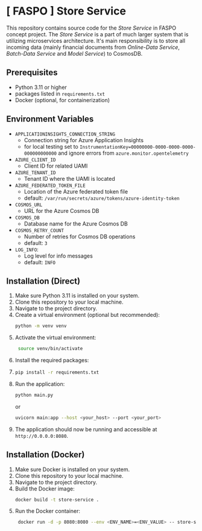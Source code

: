 # [ FASPO ] Store Service

This repository contains source code for the _Store Service_ in FASPO concept project. The _Store Service_ is 
a part of much larger system that is utilizing microservices architecture. It's main responsibility is to store
all incoming data (mainly financial documents from _Online-Data Service_, _Batch-Data Service_ and _Model Service_) 
to CosmosDB.

## Prerequisites

* Python 3.11 or higher
* packages listed in `requirements.txt`
* Docker (optional, for containerization)

## Environment Variables

* `APPLICATIONINSIGHTS_CONNECTION_STRING`
  * Connection string for Azure Application Insights
  * for local testing set to `InstrumentationKey=00000000-0000-0000-0000-000000000000` and ignore errors from `azure.monitor.opentelemetry`
* `AZURE_CLIENT_ID`
  * Client ID for related UAMI
* `AZURE_TENANT_ID`
  * Tenant ID where the UAMI is located
* `AZURE_FEDERATED_TOKEN_FILE`
  * Location of the Azure federated token file
  * default: `/var/run/secrets/azure/tokens/azure-identity-token`
* `COSMOS_URL`
  * URL for the Azure Cosmos DB
* `COSMOS_DB`
  * Database name for the Azure Cosmos DB
* `COSMOS_RETRY_COUNT`
  * Number of retries for Cosmos DB operations
  * default: `3`
* `LOG_INFO`: 
  * Log level for info messages 
  * default: `INFO`

## Installation (Direct)

1. Make sure Python 3.11 is installed on your system.
2. Clone this repository to your local machine.
3. Navigate to the project directory.
4. Create a virtual environment (optional but recommended):
   ```bash
   python -m venv venv
   ```
5. Activate the virtual environment:
    ```bash
     source venv/bin/activate
     ```
6. Install the required packages:
7. ```bash
   pip install -r requirements.txt
   ```
9. Run the application:
   ```bash
   python main.py
   ```
   or
   ```bash
   uvicorn main:app --host <your_host> --port <your_port>
   ```
10. The application should now be running and accessible at `http://0.0.0.0:8080`.

## Installation (Docker)

1. Make sure Docker is installed on your system.
2. Clone this repository to your local machine.
3. Navigate to the project directory.
4. Build the Docker image:
   ```bash
   docker build -t store-service .
   ```
5. Run the Docker container:
   ```bash
    docker run -d -p 8080:8080 --env <ENV_NAME>=<ENV_VALUE> -- store-service
    ```

